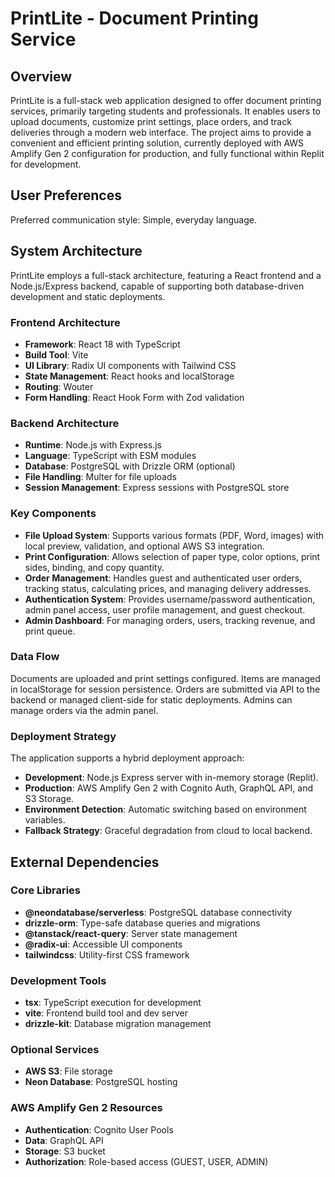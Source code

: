 # PrintLite - Document Printing Service

## Overview
PrintLite is a full-stack web application designed to offer document printing services, primarily targeting students and professionals. It enables users to upload documents, customize print settings, place orders, and track deliveries through a modern web interface. The project aims to provide a convenient and efficient printing solution, currently deployed with AWS Amplify Gen 2 configuration for production, and fully functional within Replit for development.

## User Preferences
Preferred communication style: Simple, everyday language.

## System Architecture
PrintLite employs a full-stack architecture, featuring a React frontend and a Node.js/Express backend, capable of supporting both database-driven development and static deployments.

### Frontend Architecture
- **Framework**: React 18 with TypeScript
- **Build Tool**: Vite
- **UI Library**: Radix UI components with Tailwind CSS
- **State Management**: React hooks and localStorage
- **Routing**: Wouter
- **Form Handling**: React Hook Form with Zod validation

### Backend Architecture
- **Runtime**: Node.js with Express.js
- **Language**: TypeScript with ESM modules
- **Database**: PostgreSQL with Drizzle ORM (optional)
- **File Handling**: Multer for file uploads
- **Session Management**: Express sessions with PostgreSQL store

### Key Components
- **File Upload System**: Supports various formats (PDF, Word, images) with local preview, validation, and optional AWS S3 integration.
- **Print Configuration**: Allows selection of paper type, color options, print sides, binding, and copy quantity.
- **Order Management**: Handles guest and authenticated user orders, tracking status, calculating prices, and managing delivery addresses.
- **Authentication System**: Provides username/password authentication, admin panel access, user profile management, and guest checkout.
- **Admin Dashboard**: For managing orders, users, tracking revenue, and print queue.

### Data Flow
Documents are uploaded and print settings configured. Items are managed in localStorage for session persistence. Orders are submitted via API to the backend or managed client-side for static deployments. Admins can manage orders via the admin panel.

### Deployment Strategy
The application supports a hybrid deployment approach:
- **Development**: Node.js Express server with in-memory storage (Replit).
- **Production**: AWS Amplify Gen 2 with Cognito Auth, GraphQL API, and S3 Storage.
- **Environment Detection**: Automatic switching based on environment variables.
- **Fallback Strategy**: Graceful degradation from cloud to local backend.

## External Dependencies

### Core Libraries
- **@neondatabase/serverless**: PostgreSQL database connectivity
- **drizzle-orm**: Type-safe database queries and migrations
- **@tanstack/react-query**: Server state management
- **@radix-ui**: Accessible UI components
- **tailwindcss**: Utility-first CSS framework

### Development Tools
- **tsx**: TypeScript execution for development
- **vite**: Frontend build tool and dev server
- **drizzle-kit**: Database migration management

### Optional Services
- **AWS S3**: File storage
- **Neon Database**: PostgreSQL hosting

### AWS Amplify Gen 2 Resources
- **Authentication**: Cognito User Pools
- **Data**: GraphQL API
- **Storage**: S3 bucket
- **Authorization**: Role-based access (GUEST, USER, ADMIN)